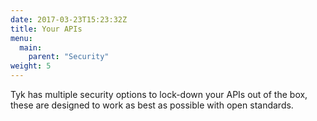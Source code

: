 ```yaml
---
date: 2017-03-23T15:23:32Z
title: Your APIs
menu:
  main:
    parent: "Security"
weight: 5 
---
```


Tyk has multiple security options to lock-down your APIs out of the box, these are designed to work as best as possible with open standards.
